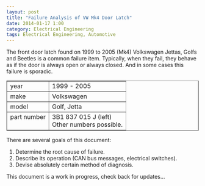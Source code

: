 ```yaml
---
layout: post
title: "Failure Analysis of VW Mk4 Door Latch"
date: 2014-01-17 1:00
category: Electrical Engineering
tags: Electrical Engineering, Automotive
---
```


The front door latch found on 1999 to 2005 (Mk4) Volkswagen Jettas, Golfs
and Beetles is a common failure item.
Typically, when they fail, they behave as if the door is always
open or always closed.
And in some cases this failure is sporadic.

<table border="1">
<tr><td>year</td><td>1999 - 2005</td></tr>
<tr><td>make</td><td>Volkswagen</td></tr>
<tr><td>model</td><td>Golf, Jetta</td></tr>
<tr><td valign="top">part number</td><td>3B1 837 015 J (left)<br>
						Other numbers possible.</td></tr>
</table>

There are several goals of this document:

1.  Determine the root cause of failure.
1.  Describe its operation (CAN bus messages, electrical switches).
1.  Devise absolutely certain method of diagnosis.

This document is a work in progress, check back for updates...
